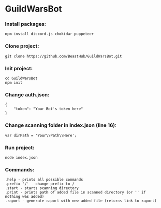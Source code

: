 # GuildWarsBot

### Install packages:
```
npm install discord.js chokidar puppeteer
```
### Clone project:
```
git clone https://github.com/BeastHub/GuildWarsBot.git
```
### Init project:
```
cd GuildWarsBot
npm init
```
### Change auth.json:
```
{
    "token": "Your Bot's token here"
}
```
### Change scanning folder in index.json (line 16):
```
var dirPath = 'Your\\Path\\Here';
```
### Run project:
```
node index.json
```
### Commands:
```
.help - prints all possible commands
.prefix '/' - change prefix to /
.start - starts scanning directory
.print - prints path of added file in scanned directory (or '' if nothing was added)
.raport - generate raport with new added file (returns link to raport)
```
